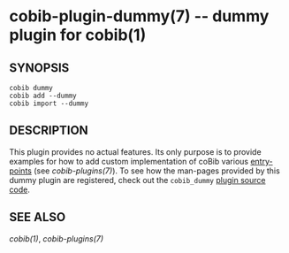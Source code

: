 cobib-plugin-dummy(7) -- dummy plugin for cobib(1)
==================================================

## SYNOPSIS

```
cobib dummy
cobib add --dummy
cobib import --dummy
```

## DESCRIPTION

This plugin provides no actual features.
Its only purpose is to provide examples for how to add custom implementation of coBib various [entry-points](https://setuptools.pypa.io/en/latest/pkg_resources.html#entry-points) (see *cobib-plugins(7)*).
To see how the man-pages provided by this dummy plugin are registered, check out the `cobib_dummy` [plugin source code](https://gitlab.com/cobib/cobib/-/tree/master/plugin/).

## SEE ALSO

*cobib(1)*, *cobib-plugins(7)*

[//]: # ( vim: set ft=markdown tw=0: )
